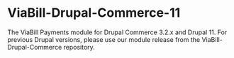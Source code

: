 # ViaBill-Drupal-Commerce-11
The ViaBill Payments module for Drupal Commerce 3.2.x and Drupal 11.
For previous Drupal versions, please use our module release from the ViaBill-Drupal-Commerce repository.
